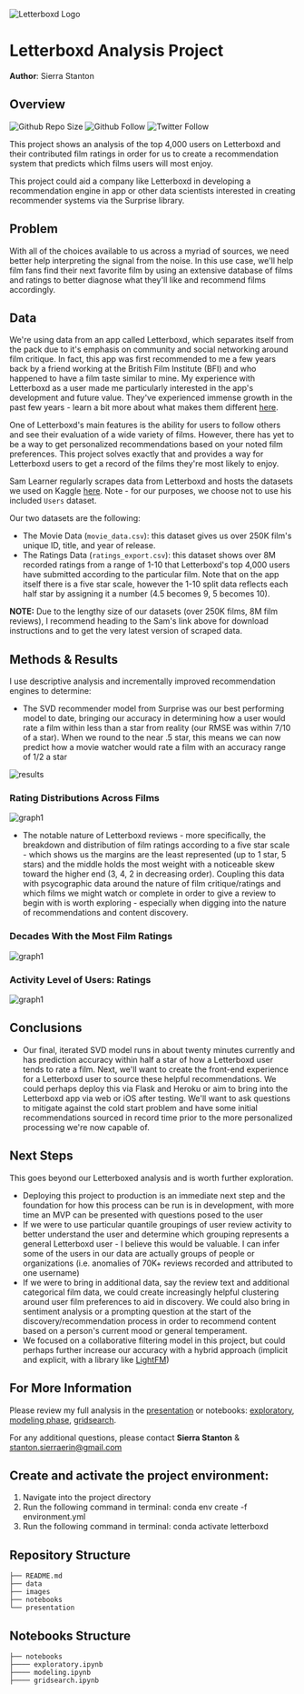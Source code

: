 ![Letterboxd Logo](/images/letterboxd-app.png)

# Letterboxd Analysis Project

**Author**: Sierra Stanton

## Overview
![Github Repo Size](https://img.shields.io/github/repo-size/sierrafromcalifornia/Letterboxd-Analysis-Project?style=social)
![Github Follow](https://img.shields.io/github/followers/sierrafromcalifornia?style=social)
![Twitter Follow](https://img.shields.io/twitter/follow/sierrastanton?style=social)

This project shows an analysis of the top 4,000 users on Letterboxd and their contributed film ratings in order for us to create a recommendation system that predicts which films users will most enjoy.

This project could aid a company like Letterboxd in developing a recommendation engine in app or other data scientists interested in creating recommender systems via the Surprise library.

## Problem

With all of the choices available to us across a myriad of sources, we need better help interpreting the signal from the noise. In this use case, we'll help film fans find their next favorite film by using an extensive database of films and ratings to better diagnose what they'll like and recommend films accordingly.

## Data

We're using data from an app called Letterboxd, which separates itself from the pack due to it's emphasis on community and social networking around film critique. In fact, this app was first recommended to me a few years back by a friend working at the British Film Institute (BFI) and who happened to have a film taste similar to mine. My experience with Letterboxd as a user made me particularly interested in the app's development and future value. They've experienced immense growth in the past few years - learn a bit more about what makes them different [here](https://www.nytimes.com/2021/01/13/movies/letterboxd-growth.html).

One of Letterboxd's main features is the ability for users to follow others and see their evaluation of a wide variety of films. However, there has yet to be a way to get personalized recommendations based on your noted film preferences. This project solves exactly that and provides a way for Letterboxd users to get a record of the films they're most likely to enjoy.

Sam Learner regularly scrapes data from Letterboxd and hosts the datasets we used on Kaggle [here](https://www.kaggle.com/samlearner/letterboxd-movie-ratings-data). Note - for our purposes, we choose not to use his included `Users` dataset.

Our two datasets are the following:
*  The Movie Data (`movie_data.csv`): this dataset gives us over 250K film's unique ID, title, and year of release.
*  The Ratings Data (`ratings_export.csv`): this dataset shows over 8M recorded ratings from a range of 1-10 that Letterboxd's top 4,000 users have submitted according to the particular film. Note that on the app itself there is a five star scale, however the 1-10 split data reflects each half star by assigning it a number (4.5 becomes 9, 5 becomes 10).

**NOTE:** Due to the lengthy size of our datasets (over 250K films, 8M film reviews), I recommend heading to the Sam's link above for download instructions and to get the very latest version of scraped data.

## Methods & Results

I use descriptive analysis and incrementally improved recommendation engines to determine:
*  The SVD recommender model from Surprise was our best performing model to date, bringing our accuracy in determining how a user would rate a film within less than a star from reality (our RMSE was within 7/10 of a star). When we round to the near .5 star, this means we can now predict how a movie watcher would rate a film with an accuracy range of 1/2 a star

![results](./images/resultsvis.png)

### Rating Distributions Across Films
![graph1](./images/visualization1-userfilmratings.png)

*  The notable nature of Letterboxd reviews - more specifically, the breakdown and distribution of film ratings according to a five star scale - which shows us the margins are the least represented (up to 1 star, 5 stars) and the middle holds the most weight with a noticeable skew toward the higher end (3, 4, 2 in decreasing order). Coupling this data with psycographic data around the nature of film critique/ratings and which films we might watch or complete in order to give a review to begin with is worth exploring - especially when digging into the nature of recommendations and content discovery.

### Decades With the Most Film Ratings
![graph1](./images/visualization2-filmreleasedate.png)

### Activity Level of Users: Ratings
![graph1](./images/visualization3-ratingsperuser.png)

## Conclusions

* Our final, iterated SVD model runs in about twenty minutes currently and has prediction accuracy within half a star of how a Letterboxd user tends to rate a film. Next, we'll want to create the front-end experience for a Letterboxd user to source these helpful recommendations. We could perhaps deploy this via Flask and Heroku or aim to bring into the Letterboxd app via web or iOS after testing. We'll want to ask questions to mitigate against the cold start problem and have some initial recommendations sourced in record time prior to the more personalized processing we're now capable of.

## Next Steps

This goes beyond our Letterboxed analysis and is worth further exploration.

* Deploying this project to production is an immediate next step and the foundation for how this process can be run is in development, with more time an MVP can be presented with questions posed to the user
* If we were to use particular quantile groupings of user review activity to better understand the user and determine which grouping represents a general Letterboxd user - I believe this would be valuable. I can infer some of the users in our data are actually groups of people or organizations (i.e. anomalies of 70K+ reviews recorded and attributed to one username)
* If we were to bring in additional data, say the review text and additional categorical film data, we could create increasingly helpful clustering around user film preferences to aid in discovery. We could also bring in sentiment analysis or a prompting question at the start of the discovery/recommendation process in order to recommend content based on a person's current mood or general temperament.
* We focused on a collaborative filtering model in this project, but could perhaps further increase our accuracy with a hybrid approach (implicit and explicit, with a library like [LightFM](https://github.com/lyst/lightfm))

## For More Information

Please review my full analysis in the [presentation](presentation/Letterboxd-Analysis-Presentation.pdf) or notebooks: [exploratory](notebooks/exploratory.ipynb), [modeling phase](notebooks/modeling.ipynb), [gridsearch](notebooks/gridsearch.ipynb).

For any additional questions, please contact **Sierra Stanton** & stanton.sierraerin@gmail.com

## Create  and activate the project environment:

1. Navigate into the project directory
2. Run the following command in terminal: conda env create -f environment.yml
3. Run the following command in terminal: conda activate letterboxd

## Repository Structure

```
├── README.md
├── data
├── images
├── notebooks
└── presentation
```

## Notebooks Structure

```
├── notebooks
├──── exploratory.ipynb
├──── modeling.ipynb
├──── gridsearch.ipynb
```
